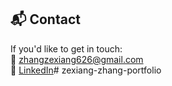 ## 📬 Contact
If you'd like to get in touch:  
📧 zhangzexiang626@gmail.com  
🔗 [LinkedIn](https://www.linkedin.com/in/zexiang-zhang-9842b6160/)#   z e x i a n g - z h a n g - p o r t f o l i o  
 